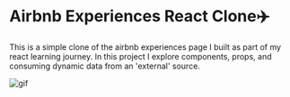 # Airbnb Experiences React Clone✈️

This is a simple clone of the airbnb experiences page I built as part of my react learning journey. In this project I explore components, props, and consuming dynamic data from an 'external' source.


![gif](https://user-images.githubusercontent.com/34838966/179348508-9a448449-b78a-4b65-bf4c-20eeff86b7af.gif)
